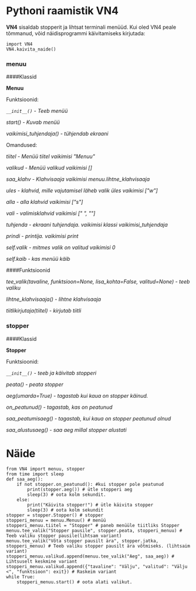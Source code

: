 # Pythoni raamistik VN4
**VN4** sisaldab stopperit ja lihtsat terminali menüüd.
Kui oled VN4 peale tõmmanud, võid näidisprogrammi käivitamiseks kirjutada:

```
import VN4
VN4.kaivita_naide()
```
### menuu

####Klassid

**Menuu**

Funktsioonid:

*`__init__()` - Teeb menüü*

*start() - Kuvab menüü*

*vaikimisi_tuhjendaja() - tühjendab ekraani*

Omandused:

*tiitel - Menüü tiitel vaikimisi "Menuu"*

*valikud - Menüü valikud  vaikimisi []*

*saa_klahv - Klahvisaaja vaikimisi menuu.lihtne_klahvisaaja*

*ules - klahvid, mille vajutamisel läheb valik üles vaikimisi ["w"]*

*alla - alla klahvid vaikimisi ["s"]*

*vali - valimisklahvid vaikimisi [" ", ""]*

*tuhjenda - ekraani tuhjendaja. vaikimisi klassi vaikimisi_tuhjendaja*

*prindi - printija. vaikimisi print*

*self.valik - mitmes valik on valitud vaikimisi 0*

*self.kaib - kas menüü käib*

####Funktsioonid

*tee_valik(tavaline,  funktsioon=None, lisa_kohta=False, valitud=None) - teeb valiku*

*lihtne_klahvisaaja() - lihtne klahvisaaja*

*tiitlikirjutaja(tiitel) - kirjutab tiitli*

### stopper

####Klassid

**Stopper**

Funktsioonid:

*`__init__()` - teeb ja käivitab stopperi*

*peata() - peata stopper*

*aeg(umarda=True) - tagastab kui kaua on stopper käinud.*

*on_peatunud() - tagastab, kas on peatunud*

*saa_peatumisaeg() - tagastab, kui kaua on stopper peatunud olnud*

*saa_alustusaeg() - saa aeg millal stopper alustati*



# Näide

```
from VN4 import menuu, stopper
from time import sleep
def saa_aeg():
    if not stopper.on_peatunud(): #kui stopper pole peatunud
        print(stopper.aeg()) # ütle stopperi aeg
        sleep(3) # oota kolm sekundit.
    else:
        print("Käivita stopper!") # ütle käivita stopper
        sleep(3) # oota kolm sekundit
stopper = stopper.Stopper() # stopper
stopperi_menuu = menuu.Menuu() # menüü
stopperi_menuu.tiitel = "Stopper" # paneb menüüle tiitliks Stopper
menuu.tee_valik("Stopper pausile", stopper.peata, stopperi_menuu) # Teeb valiku stopper pausile(lihtsam variant)
menuu.tee_valik("Võta stopper pausilt ära", stopper.jatka, stopperi_menuu) # Teeb valiku stopper pausilt ära võtmiseks. (lihtsaim variant)
stopperi_menuu.valikud.append(menuu.tee_valik("Aeg", saa_aeg)) # Lihtsuselt keskmine variant
stopperi_menuu.valikud.append({"tavaline": "Välju", "valitud": "Välju <", "funktsioon": exit}) # Raskeim variant
while True:
    stopperi_menuu.start() # oota alati valikut.
```

